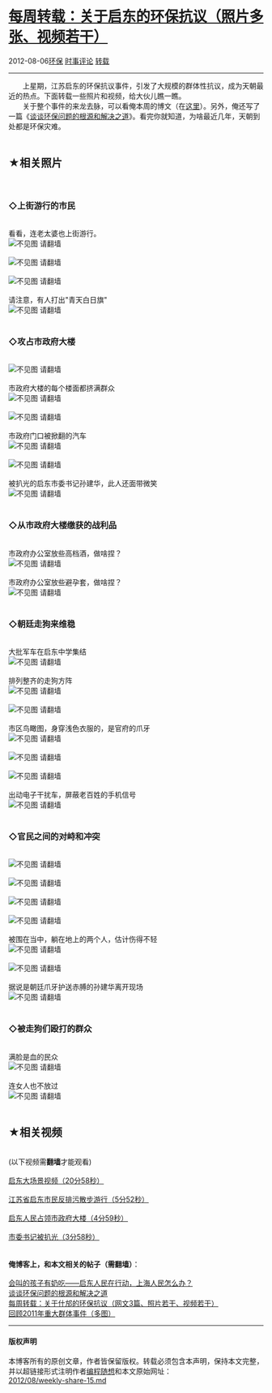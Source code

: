 <!DOCTYPE html>
<html xmlns="http://www.w3.org/1999/xhtml" xml:lang="zh-CN">
<head>
<meta http-equiv="Content-Type" content="text/html; charset=utf-8" />
<meta name="generator" content="Python script by program.think@gmail.com" />
<meta name="provider" content="program-think.blogspot.com" />
<link type="text/css" rel="stylesheet" href="../../css/program-think.css" />
<title>每周转载：关于启东的环保抗议（照片多张、视频若干） - 编程随想的博客</title>
</head>
<body>
<div id="main" style="width:100%;">
<h1><a href="../../index.md" title="回到首页">每周转载：关于启东的环保抗议（照片多张、视频若干）</a></h1>
<div class="post-info"><span class="date-header">2012-08-06</span><a href="../../tags/E78EAFE4BF9D.md" class="tag">环保</a> <a href="../../tags/E697B6E4BA8BE8AF84E8AEBA.md" class="tag">时事评论</a> <a href="../../tags/E8BDACE8BDBD.md" class="tag">转载</a> </div>
<hr>
<div class="post">
&#12288;&#12288;上星期，江苏启东的环保抗议事件，引发了大规模的群体性抗议，成为天朝最近的热点。下面转载一些照片和视频，给大伙儿瞧一瞧。<br />&#12288;&#12288;关于整个事件的来龙去脉，可以看俺本周的博文（在<a href="../../2012/07/qidong-and-shanghai.md">这里</a>）。另外，俺还写了一篇《<a href="../../2012/08/environment-pollution-in-china.md">谈谈环保问题的根源和解决之道</a>》。看完你就知道，为啥最近几年，天朝到处都是环保灾难。<a name='more'></a><!--program-think--><br /><br /><h2>★相关照片</h2><br /><h3>◇上街游行的市民</h3><br />看看，连老太婆也上街游行。<br /><img src="../../images/2012/08/KA9EIuUsmw86NU6xsvYA1DAbN46vcnDW0bzCu_kKU6IY-tK9yg5CvwwrSRfH-WVL6y9ONtCsnSrRxvBmEWzwE2hOlNs7OjDjxkiMza4BsSHxG_4j4w" alt="不见图 请翻墙"><br /><br /><img src="../../images/2012/08/ubCHtf_SmSGn9VFLcbr6prCVAlDzeYePRBGW7UoGLQS7hicd9juh_Z9DJ17SauVLcfmCHYunW3RO8JEuuZKgECuCHRgCnTEZfH_0hEowiN3C29NnNw" alt="不见图 请翻墙"><br /><br /><img src="../../images/2012/08/mkYnb-V29jrlpJsYVJJoPNYFsxAkxahtz34-qr4axeWfsvxB422SQEHFXruwnIxoz5647iq4vfokQE1efXy8-qONbGu17d5jnR5FcA-VhmMLYXwwug" alt="不见图 请翻墙"><br /><br />请注意，有人打出"青天白日旗"<br /><img src="../../images/2012/08/e9gzujgULiFKrfi_Pul4LfdnjPXr6KzblgzCRzxRClmV25jvy_-lZtmohu-UVqEnjaQJCtZ6aFGc3CacyI_1lErjABva0QzBMbMPQ7peFcwEHdl7Ug" alt="不见图 请翻墙"><br /><br /><h3>◇攻占市政府大楼</h3><br /><img src="../../images/2012/08/05vv3Bihnhf6RP09zbKXBFb6MEgffffZ3-QvEMJ6LDVFRel_i1X1QTq_sW8E2UzIOJ4Q7p1ncu6FfOvosHVfLVKb93abLRW86AywiK5iZyZZ5odW_g" alt="不见图 请翻墙"><br /><br />市政府大楼的每个楼面都挤满群众<br /><img src="../../images/2012/08/8RgR0dG2XR-1Fmj7bOFaJvFV4na37TbtJCqKj-mJw85ZBng_kPJEEy_TvIvdEXguS37O9T6SFMNT4BLjTVixkNcmFRL3_VpGiX9O6qEifYiCUoZssg" alt="不见图 请翻墙"><br /><br /><img src="../../images/2012/08/_bcrhsVa8fMRiqCh9LEvFPfMioE6sdk84kMadHksuqJedjYsFCMHYBQVm1S7TU8Tmedcagpagb2HRFJTdUNalgf_nVj--8CcbIQYFidmCPVJvqLxTg" alt="不见图 请翻墙"><br /><br />市政府门口被掀翻的汽车<br /><img src="../../images/2012/08/kXVHDw2OC0F2mh8u1otua1yWlNHjFD8-a0rKSkDPBpGgyzGAcJFRjMvJF7bkPJ5CYpNwypb1dUjoeAwtWgDh-P1HwjcPgmrVVRHPAw-ylqnh315osUo" alt="不见图 请翻墙"><br /><br /><img src="../../images/2012/08/SSRn6JpzPswBOQY_0XmC3uYwNY6HvR7gNm6ZJFS3rI64BSiocV5UkpDjNRPfIhCwWz-xNmTTCj0UjjVQiRfoR122pQa0Rq2YW1OEl_zy0AH9PKUZKg" alt="不见图 请翻墙"><br /><br />被扒光的启东市委书记孙建华，此人还面带微笑<br /><img src="../../images/2012/08/_ITAw0_3-X6SbdMb0GMcVa7C8tblf2LGkG_I27pf6yaa39bFZaCVFrMNI6nBpV-RJ1YHTjIJeHO7KG8xF-D1UhaF0tt4acl1E1U_aFlJ1juD3KTKLcA" alt="不见图 请翻墙"><br /><br /><h3>◇从市政府大楼缴获的战利品</h3><br />市政府办公室放些高档酒，做啥捏？<br /><img src="../../images/2012/08/NITbvsYtola_vTMF7XQKzYnOnQ7FlDqT020SWHlZZgM0HG60BjpFZ3zKjVH7I1QSj2T7-Qup7jfUcv5XxJYOlaL3a7tBiXSoSXLnxlTNJr2PTH82xA" alt="不见图 请翻墙"><br /><br />市政府办公室放些避孕套，做啥捏？<br /><img src="../../images/2012/08/E1pnxUQ8IopRfVI4CpDHlSxUEgtKcCUIF_8TAd7DrDZJVk6BfUGoL9e2Kl0RHnc7RrBXdfNn9iYZcalbZzxGmrt0RZpKRP35t-7DmpDbKggx7P9OGQ" alt="不见图 请翻墙"><br /><br /><h3>◇朝廷走狗来维稳</h3><br />大批军车在启东中学集结<br /><img src="../../images/2012/08/PBJ4btEwTZOKtgDHhBoPYuOyQ_jMXUFL-yUDrsnosDK-f3vVZHYmA-u0izLn2oRYoM1N5pHPYdIqbbUxV6w9g55kUW49le_aCyXybswHz8sUSPit8Pg" alt="不见图 请翻墙"><br /><br />排列整齐的走狗方阵<br /><img src="../../images/2012/08/qyGEO6eTNkybkWqTe7UASUfyF7Jk27yfal0iRGNW78HZd3hK8MJL3np0qwYBkO8REu9eYhOj94-QDLrHwGHhjay4uZr4Oiytmj4K6onlpkHjgr5AEZg" alt="不见图 请翻墙"><br /><br /><img src="../../images/2012/08/ujT_zOlJvy-tijvHaA2LizvRhZYgi_X4TFt71pjbGAV1e1iCCrj2xWvVDjaRG73aBWgq62JdAx0zmfQf-P3wz42kTd8h0dcgX403GhGiKYD776dGZQ" alt="不见图 请翻墙"><br /><br />市区鸟瞰图，身穿浅色衣服的，是官府的爪牙<br /><img src="../../images/2012/08/JiLQON3WPU8xj6AvWlw5AyxyxS9VXOzZhCvaC80Sc9o6YI3DG43xibSwBHkmkjFG__M67sjHcagjyDrGyhcb-V6SaYLETP3MC7OVqXeAXbEkpIOJlQ" alt="不见图 请翻墙"><br /><br /><img src="../../images/2012/08/xa00gVQ-O-3td6c1dWvPr20X1bfZwLeU7MmeKBa0PsTaEhQLmz__ZwU1TFGYCa_Ct2FzrokNchrJOcYNiPuzNhIB9MeYrRym_z_l4Qifayw6RPOXfJ4" alt="不见图 请翻墙"><br /><br /><img src="../../images/2012/08/Ah-Plv25xUTElb2WGajhioPyQGGIGCbhEXOkVoim62_DZemu0ZAIMlO9VfAKZ-HR_K36MuXaPlfJeEtbUdEKNp_ckr12g93G_17hOOReAWkGYHNKcg" alt="不见图 请翻墙"><br /><br />出动电子干扰车，屏蔽老百姓的手机信号<br /><img src="../../images/2012/08/dmCEXRWER9RUWFI9NZIrr-IfGi0tDQRcNZh2WwQAu7cjPZHA4-Lbw0KQw5Te54s3-DDdaJCw9Gtlc4bJh8TcPb4oSmDdYrIcqEPf0rJWt5Ira12tTMo" alt="不见图 请翻墙"><br /><br /><h3>◇官民之间的对峙和冲突</h3><br /><img src="../../images/2012/08/eUNZ3LVTu4rADAhv8ssELx8KzBcBXZ-tQpLDvNgMM3XZBUHTeAUgzk1KAFjQnYmfjry_mz0GCHXbKrxF7Y9OeEKlPiUc8Vd8lvFUm1OCDK5Al9ea7g" alt="不见图 请翻墙"><br /><br /><img src="../../images/2012/08/tv1wCcLM2A_38L5JpkJ1FfbWlvHTYcNkmS0Nahf4GZBch71ARUwyI86AeQVdpTXP4QWdRFYC97TSl1879pVjAUI3Gldc-P-Y9v_mFZt2Q0ZixhYbMg" alt="不见图 请翻墙"><br /><br /><img src="../../images/2012/08/j0xs7xdzGLO_FpiAKHSW9hb0b0M0INe2dC6ZPFMJYc7n4Wm091LWDlh85s3CRfHAnNH9l5fCetPjs6wBrOmiAhkGZCx8xpOcohw-ST7MIy60K5xndQ" alt="不见图 请翻墙"><br /><br /><img src="../../images/2012/08/OcyD5mjvy9OyJEeXwleUytKWyVOdAnesEJLgoani5n5nsN-TTEK9Xqf9FTiYpGWyF_io-brcfnd5f928n9qFJzYIVJqQRCxTWJl4bYjKqAYJKmy6zQ" alt="不见图 请翻墙"><br /><br />被围在当中，躺在地上的两个人，估计伤得不轻<br /><img src="../../images/2012/08/UfgWmQGyoZVQjX7p_cal_zPJkdSjcLDTO4Ha1iI_9Eu4kez2FItdZgn0VRPWP0J3J0K04vjeXl6iBNtDHzUQG04slMzudyTIJTgwXjJIqrcAnNWc8Q" alt="不见图 请翻墙"><br /><br /><img src="../../images/2012/08/YJKAszI4pdONm1b2383noQyiUx9H-aUa4Cba7G52Hh2A4G7r0lTzqW_TuuGN-CCy4Pa5Td7F1bKmeciUUVzxKJAUNvAaXFiwJGTdJ7YngbbWm6JCmQ" alt="不见图 请翻墙"><br /><br />据说是朝廷爪牙护送赤膊的孙建华离开现场<br /><img src="../../images/2012/08/6AmL-6qpL1dKjrYQmp-hkNMnwurRGL-jvNeFPzQ7WqkSADWtT2zIRv-_XC_xrs7Ln3cznp-4NnKiTOFfQh56Id-3kZ8qhBmeA5h2coWmBN_WzPnhGA" alt="不见图 请翻墙"><br /><br /><h3>◇被走狗们殴打的群众</h3><br />满脸是血的民众<br /><img src="../../images/2012/08/FzvBz_m1f93li0vSBUyF8Jbeu0pAT3otxxvs25GFow9h06QXq7sXNF6Jkdb-hb994Vw4uH1KzNDhpdP3AdaxS830c7hoDTShsXtZTgCtk6QXLHX_qA" alt="不见图 请翻墙"><br /><br />连女人也不放过<br /><img src="../../images/2012/08/M5QEaOn9iRLlUpBIknCJw-UvfgxU2Gin_XTDiL0gCsWkQrLjLhuYUFvGiPMyh3NRn0qeD5RulC9HPhDKrcX-fsR6l5d5Qs4mKTUXJmi9XaDMiLBRHw" alt="不见图 请翻墙"><br /><br /><h2>★相关视频</h2><br />(以下视频需<b>翻墙</b>才能观看)<br /><br /><a href="http://www.youtube.com/watch?v=A1qpgHCmDF8" target="_blank" rel="nofollow">启东大场景视频（20分58秒）</a><br /><br /><a href="http://www.youtube.com/watch?v=HmnZoeCGM9Y" target="_blank" rel="nofollow">江苏省启东市民反排污散步游行（5分52秒）</a><br /><br /><a href="http://www.youtube.com/watch?v=Kb4bfEO9KpQ" target="_blank" rel="nofollow">启东人民占领市政府大楼（4分59秒）</a><br /><br /><a href="http://www.youtube.com/watch?v=zylJOodYTxY" target="_blank" rel="nofollow">市委书记被扒光（3分58秒）</a><br /><br /><br /><b>俺博客上，和本文相关的帖子（需翻墙）</b>：<br /><br /><a target="_blank" href="../../2012/07/qidong-and-shanghai.md">会叫的孩子有奶吃——启东人民在行动，上海人民怎么办？</a><br /><a href="../../2012/08/environment-pollution-in-china.md">谈谈环保问题的根源和解决之道</a><br /><a href="../../2012/07/weekly-share-11.md">每周转载：关于什邡的环保抗议（网文3篇、照片若干、视频若干）</a><br /><a target="_blank" href="../../2012/01/2011-mass-incidents.md">回顾2011年重大群体事件（多图）</a><div class="blogger-post-footer">
</div>
<hr>
<div class="copyright">
<h4>版权声明</h4>
本博客所有的原创文章，作者皆保留版权。转载必须包含本声明，保持本文完整，并以超链接形式注明作者<a href="mailto:program.think@gmail.com">编程随想</a>和本文原始网址：<br>
<a href="2012/08/weekly-share-15.md">2012/08/weekly-share-15.md</a>
</div>
</div>
</body>
</html>
